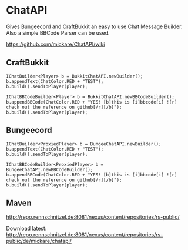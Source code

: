 ChatAPI
=======

Gives Bungeecord and CraftBukkit an easy to use Chat Message Builder. Also a simple BBCode Parser can be used.

https://github.com/mickare/ChatAPI/wiki

CraftBukkit
-----------
```
IChatBuilder<Player> b = BukkitChatAPI.newBuilder();
b.appendText(ChatColor.RED + "TEST");
b.build().sendToPlayer(player);
```

```
IChatBBCodeBuilder<Player> b = BukkitChatAPI.newBBCodeBuilder();
b.appendBBCode(ChatColor.RED + "YES! [b]this is [i]bbcode[i] ![r] check out the reference on github[/r][/b]");
b.build().sendToPlayer(player);
```

Bungeecord
-----------
```
IChatBuilder<ProxiedPlayer> b = BungeeChatAPI.newBuilder();
b.appendText(ChatColor.RED + "TEST");
b.build().sendToPlayer(player);
```

```
IChatBBCodeBuilder<ProxiedPlayer> b = BungeeChatAPI.newBBCodeBuilder();
b.appendBBCode(ChatColor.RED + "YES! [b]this is [i]bbcode[i] ![r] check out the reference on github[/r][/b]");
b.build().sendToPlayer(player);
```

Maven
-----

http://repo.rennschnitzel.de:8081/nexus/content/repositories/rs-public/

Download latest:
http://repo.rennschnitzel.de:8081/nexus/content/repositories/rs-public/de/mickare/chatapi/
